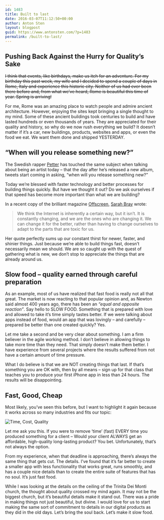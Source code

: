 ```yaml
---
id: 1483
title: Built to last
date: 2016-03-07T11:12:50+00:00
author: Anton Sten
layout: blogpost
guid: https://www.antonsten.com/?p=1483
permalink: /built-to-last/
---
```

## Pushing Back Against the Hurry for Quality’s Sake

~~I think that events, like birthdays, make us itch for an adventure. For my birthday this past week, my wife and I decided to spend a couple of days in Rome, Italy and experience this historic city. Neither of us had ever been there before and, from what we’ve heard, Rome is beautiful this time of year. Spring is arriving!~~

For me, Rome was an amazing place to watch people and admire ancient architecture. However, enjoying the sites kept bringing a single thought to my mind. Some of these ancient buildings took centuries to build and have lasted hundreds or even thousands of years. They are appreciated for their quality and history, so why do we now rush everything we build? It doesn’t matter if it’s a car, new buildings, products, websites and apps, or even the food we eat. We want them done and shipped YESTERDAY.

## &#8220;When will you release something new?”

The Swedish rapper <a href="http://www.petter.nu" target="_blank">Petter</a> has touched the same subject when talking about being an artist today &#8211; that the day after he&#8217;s released a new album, tweets start coming in asking, “when will you release something new?”

Today we&#8217;re blessed with faster technology and better processes for building things quickly. But have we thought it out? Do we ask ourselves if that speed has become more important than what we are building?

In a recent copy of the brilliant magazine <a href="http://www.offscreenmag.com" target="_blank">Offscreen</a>, <a href="http://www.sarahjbray.com" target="_blank">Sarah Bray</a> wrote:

> We think the Internet is inherently a certain way, but it isn’t. It is constantly changing, and we are the ones who are changing it. We can change it for the better, rather than having to change ourselves to adapt to the parts that are toxic for us.

Her quote perfectly sums up our constant thirst for newer, faster, and shinier things. Just because we&#8217;re able to build things fast, doesn&#8217;t necessarily mean we should. We are so caught up with the quest of gathering what is new, we don’t stop to appreciate the things that are already around us.

## Slow food &#8211; quality earned through careful preparation

As an example, most of us have realized that fast food is really not all that great. The market is now reacting to that popular opinion and, as Newton said almost 400 years ago, there has been an _“equal and opposite reaction”_. Say hello to SLOW FOOD. Something that is prepared with love and allowed to take it’s time simply tastes better. If we were talking about apps instead of food, would an app that was lovingly &#8211; and carefully &#8211; prepared be better than one created quickly? Yes.

Let me take a second and be very clear about something. I am a firm believer in the agile working method. I don’t believe in allowing things to take more time than they need. That simply doesn’t make them better. I have experience from several projects where the results suffered from not have a certain amount of time pressure.

What I do believe is that we are NOT creating things that last. If that’s something you are OK with, then by all means &#8211; sign up for that class that teaches you to produce your first iPhone app in less than 24 hours. The results will be disappointing.

## Fast, Good, Cheap

Most likely, you’ve seen this before, but I want to highlight it again because it works across so many industries and fits our topic:

![Time, Cost, Quality](/images/blog/triangle-1024x658.png)

Let me ask you this. If you were to remove &#8216;time&#8217; (fast) EVERY time you produced something for a client &#8211; Would your client ALWAYS get an affordable, high-quality long-lasting product? You bet. Unfortunately, that’s not always the option.

From my experience, when that deadline is approaching, there&#8217;s always the same thing that gets cut. The details. I’ve found that it’s far better to create a smaller app with less functionality that works great, runs smoothly, and has a couple nice details than to create the entire suite of features that has no soul. It’s just fast food.

While I was looking at the details on the ceiling of the Trinita Dei Monti church, the thought about quality crossed my mind again. It may not be the biggest church, but it’s beautiful details make it stand out. There was a pride in making things not just beautiful, but divine. I would love for us to start making the same sort of commitment to details in our digital products as they did in the old days. Let’s bring the soul back. Let’s make it slow food.
